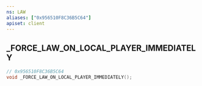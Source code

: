 ```yaml
---
ns: LAW
aliases: ["0x956510F8C36B5C64"]
apiset: client
---
```

## _FORCE_LAW_ON_LOCAL_PLAYER_IMMEDIATELY

```c
// 0x956510F8C36B5C64
void _FORCE_LAW_ON_LOCAL_PLAYER_IMMEDIATELY();
```